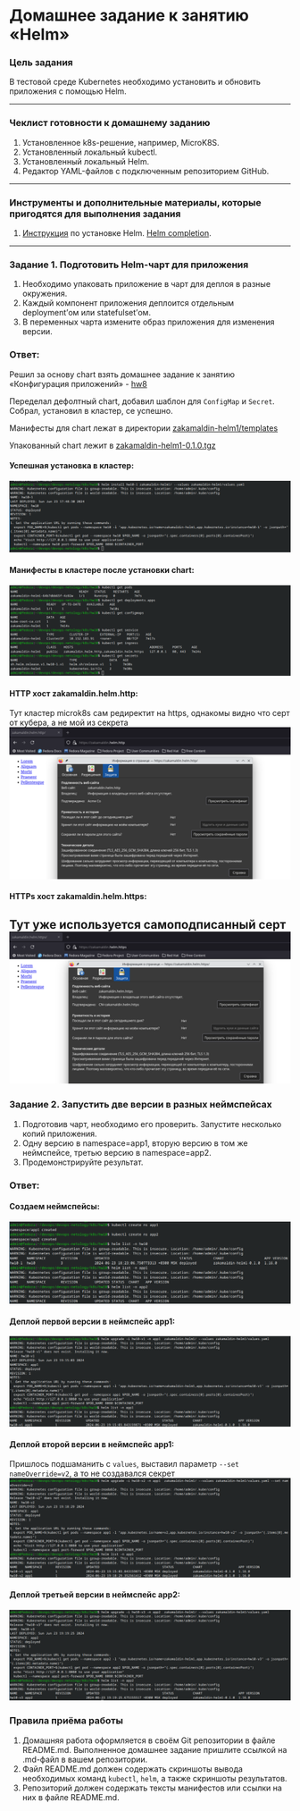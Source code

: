 # Домашнее задание к занятию «Helm»

### Цель задания

В тестовой среде Kubernetes необходимо установить и обновить приложения с помощью Helm.

------

### Чеклист готовности к домашнему заданию

1. Установленное k8s-решение, например, MicroK8S.
2. Установленный локальный kubectl.
3. Установленный локальный Helm.
4. Редактор YAML-файлов с подключенным репозиторием GitHub.

------

### Инструменты и дополнительные материалы, которые пригодятся для выполнения задания

1. [Инструкция](https://helm.sh/docs/intro/install/) по установке Helm. [Helm completion](https://helm.sh/docs/helm/helm_completion/).

------

### Задание 1. Подготовить Helm-чарт для приложения

1. Необходимо упаковать приложение в чарт для деплоя в разные окружения. 
2. Каждый компонент приложения деплоится отдельным deployment’ом или statefulset’ом.
3. В переменных чарта измените образ приложения для изменения версии.

### Ответ:
Решил за основу chart взять домашнее задание к занятию «Конфигурация приложений» - [hw8](https://github.com/zakamaldin/devops-netology/blob/k8s_hw9/k8s/hw8/README.md)

Переделал дефолтный chart, добавил шаблон  для `ConfigMap` и `Secret`. Собрал, установил в кластер, се успешно.

Манифесты для chart лежат в директории [zakamaldin-helm1/templates](zakamaldin-helm1/templates/)

Упакованный chart лежит в [zakamaldin-helm1-0.1.0.tgz](zakamaldin-helm1-0.1.0.tgz)

#### Успешная установка в кластер: 
![1_1](images/1_1.png)
#### Манифесты в кластере после установки chart:
![1_2](images/1_2.png)
#### HTTP хост zakamaldin.helm.http:
Тут кластер microk8s сам редиректит на https, однакомы видно что серт от кубера, а не мой из секрета
![1_3](images/1_3.png)
#### HTTPs хост zakamaldin.helm.https:
Тут уже используется самоподписанный серт
![1_4](images/1_4.png)
------
### Задание 2. Запустить две версии в разных неймспейсах

1. Подготовив чарт, необходимо его проверить. Запуститe несколько копий приложения.
2. Одну версию в namespace=app1, вторую версию в том же неймспейсе, третью версию в namespace=app2.
3. Продемонстрируйте результат.

### Ответ:
#### Создаем неймспейсы: 
![2_1](images/2_1.png)
#### Деплой первой версии в неймспейс app1: 
![2_2](images/2_2.png)
#### Деплой второй версии в неймспейс app1: 
Пришлось подшаманить с `values`, выставил параметр `--set nameOverride=v2`, а то не создавался секрет
![2_3](images/2_3.png)
#### Деплой третьей версии в неймспейс app2: 
![2_4](images/2_4.png)


### Правила приёма работы

1. Домашняя работа оформляется в своём Git репозитории в файле README.md. Выполненное домашнее задание пришлите ссылкой на .md-файл в вашем репозитории.
2. Файл README.md должен содержать скриншоты вывода необходимых команд `kubectl`, `helm`, а также скриншоты результатов.
3. Репозиторий должен содержать тексты манифестов или ссылки на них в файле README.md.

